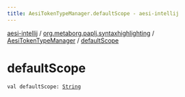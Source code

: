 ```yaml
---
title: AesiTokenTypeManager.defaultScope - aesi-intellij
---
```


[aesi-intellij](../../index.html) / [org.metaborg.paplj.syntaxhighlighting](../index.html) / [AesiTokenTypeManager](index.html) / [defaultScope](.)

# defaultScope

`val defaultScope: `[`String`](https://kotlinlang.org/api/latest/jvm/stdlib/kotlin/-string/index.html)